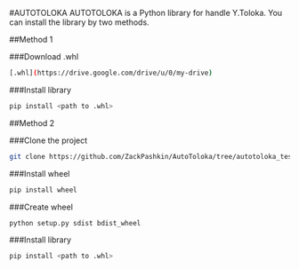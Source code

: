 #AUTOTOLOKA
AUTOTOLOKA is a Python library for handle Y.Toloka.
You can install the library by two methods.

##Method 1

###Download .whl
```bash
[.whl](https://drive.google.com/drive/u/0/my-drive)
```

###Install library
```bash
pip install <path to .whl>
```

##Method 2

###Clone the project
```bash
git clone https://github.com/ZackPashkin/AutoToloka/tree/autotoloka_test
```

###Install wheel
```bash
pip install wheel
```

###Create wheel
```bash
python setup.py sdist bdist_wheel
```

###Install library
```bash
pip install <path to .whl>
```

